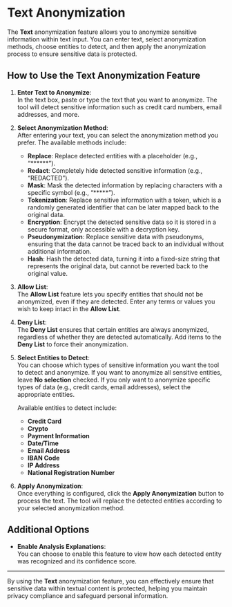 # Text Anonymization

The **Text** anonymization feature allows you to anonymize sensitive information within text input. You can enter text, select anonymization methods, choose entities to detect, and then apply the anonymization process to ensure sensitive data is protected.

## How to Use the Text Anonymization Feature

1. **Enter Text to Anonymize**:  
   In the text box, paste or type the text that you want to anonymize. The tool will detect sensitive information such as credit card numbers, email addresses, and more.

2. **Select Anonymization Method**:  
   After entering your text, you can select the anonymization method you prefer. The available methods include:
   - **Replace**: Replace detected entities with a placeholder (e.g., “******”).
   - **Redact**: Completely hide detected sensitive information (e.g., “REDACTED”).
   - **Mask**: Mask the detected information by replacing characters with a specific symbol (e.g., “*****”).
   - **Tokenization**: Replace sensitive information with a token, which is a randomly generated identifier that can be later mapped back to the original data.
   - **Encryption**: Encrypt the detected sensitive data so it is stored in a secure format, only accessible with a decryption key.
   - **Pseudonymization**: Replace sensitive data with pseudonyms, ensuring that the data cannot be traced back to an individual without additional information.
   - **Hash**: Hash the detected data, turning it into a fixed-size string that represents the original data, but cannot be reverted back to the original value.

3. **Allow List**:  
   The **Allow List** feature lets you specify entities that should not be anonymized, even if they are detected. Enter any terms or values you wish to keep intact in the **Allow List**.

4. **Deny List**:  
   The **Deny List** ensures that certain entities are always anonymized, regardless of whether they are detected automatically. Add items to the **Deny List** to force their anonymization.

5. **Select Entities to Detect**:  
   You can choose which types of sensitive information you want the tool to detect and anonymize. If you want to anonymize all sensitive entities, leave **No selection** checked. If you only want to anonymize specific types of data (e.g., credit cards, email addresses), select the appropriate entities.

   Available entities to detect include:
   - **Credit Card**
   - **Crypto**
   - **Payment Information**
   - **Date/Time**
   - **Email Address**
   - **IBAN Code**
   - **IP Address**
   - **National Registration Number**

6. **Apply Anonymization**:  
   Once everything is configured, click the **Apply Anonymization** button to process the text. The tool will replace the detected entities according to your selected anonymization method.

## Additional Options
- **Enable Analysis Explanations**:  
   You can choose to enable this feature to view how each detected entity was recognized and its confidence score.

---

By using the **Text** anonymization feature, you can effectively ensure that sensitive data within textual content is protected, helping you maintain privacy compliance and safeguard personal information.
